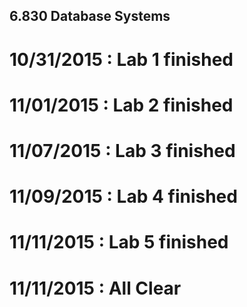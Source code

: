 ## 6.830 Database Systems 
# 10/31/2015 : Lab 1 finished
# 11/01/2015 : Lab 2 finished
# 11/07/2015 : Lab 3 finished
# 11/09/2015 : Lab 4 finished
# 11/11/2015 : Lab 5 finished
# 11/11/2015 : All Clear
